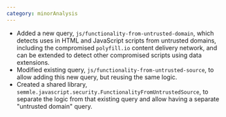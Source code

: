 ```yaml
---
category: minorAnalysis
---
```

* Added a new query, `js/functionality-from-untrusted-domain`, which detects uses in HTML and JavaScript scripts from untrusted domains, including the compromised `polyfill.io` content delivery network, and can be extended to detect other compromised scripts using data extensions.
* Modified existing query, `js/functionality-from-untrusted-source`, to allow adding this new query, but reusing the same logic.
* Created a shared library, `semmle.javascript.security.FunctionalityFromUntrustedSource`, to separate the logic from that existing query and allow having a separate "untrusted domain" query.
